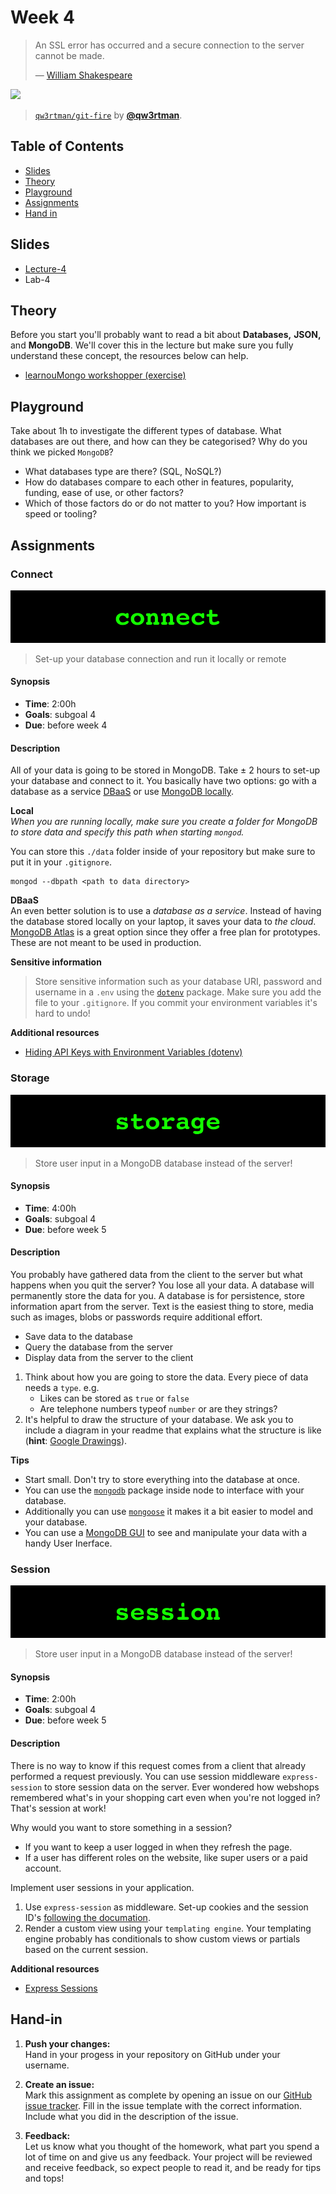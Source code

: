 # Week 4

> An SSL error has occurred and a secure connection to the server
> cannot be made.
>
> — [William Shakespeare][quote-author]


[![][inspiration-cover]][inspiration-link]

> [`qw3rtman/git-fire`][inspiration-link] by
> [**@qw3rtman**][inspiration-author].

## Table of Contents

*  [Slides](#slides)
*  [Theory](#theory)
*  [Playground](#playground)
*  [Assignments](#assignments)
*  [Hand in](#hand-in)

## Slides
* [Lecture-4][lec4]
* Lab-4

## Theory

Before you start you'll probably want to read a bit about **Databases,** **JSON,** and **MongoDB**. We'll cover this in the lecture but make sure you fully understand these concept, the resources below can help.

*  [learnouMongo workshopper (exercise)](https://github.com/evanlucas/learnyoumongo)

## Playground
Take about 1h to investigate the different types of database. What databases are out there, and how can they be categorised? Why do you think we picked `MongoDB`?

* What databases type are there? (SQL, NoSQL?)
* How do databases compare to each other in features, popularity, funding, ease of use, or other factors?
* Which of those factors do or do not matter to you? How important is speed or tooling?


## Assignments

### Connect

![Connect banner](/assets/banners/connect.jpg)
> Set-up your database connection and run it locally or remote

#### Synopsis

*  **Time**: 2:00h
*  **Goals**: subgoal 4
*  **Due**: before week 4

#### Description
All of your data is going to be stored in MongoDB. Take ± 2 hours to set-up your database and connect to it. You basically have two options: go with a database as a service [DBaaS](https://www.mongodb.com/cloud/atlas) or use [MongoDB locally](https://docs.mongodb.com/manual/tutorial/install-mongodb-on-os-x/).

**Local**  
_When you are running locally, make sure you create a folder for MongoDB to store data and specify this path when starting `mongod`._

You can store this `./data` folder inside of your repository but make sure to put it in your `.gitignore`.

```
mongod --dbpath <path to data directory>
```

**DBaaS**  
An even better solution is to use a _database as a service_. Instead of having the database stored locally on your laptop, it saves your data to _the cloud_. [MongoDB Atlas](https://www.mongodb.com/cloud/atlas) is a great option since they offer a free plan for prototypes. These are not meant to be used in production.

**Sensitive information**  
> Store sensitive information such as your database URI, password and username in a `.env` using the [`dotenv`](https://www.npmjs.com/package/dotenv) package. Make sure you add the file to your `.gitignore`. If you commit your environment variables it's hard to undo!

**Additional resources**
* [Hiding API Keys with Environment Variables (dotenv)](env)

### Storage

![Storage banner](/assets/banners/storage.jpg)
> Store user input in a MongoDB database instead of the server!

#### Synopsis

*  **Time**: 4:00h
*  **Goals**: subgoal 4
*  **Due**: before week 5

#### Description
You probably have gathered data from the client to the server but what happens when you quit the server? You lose all your data. A database will permanently store the data for you. A database is for persistence, store information apart from the server. Text is the easiest thing to store, media such as images, blobs or passwords require additional effort.

- Save data to the database
- Query the database from the server
- Display data from the server to the client

1. Think about how you are going to store the data. Every piece of data needs a `type`. e.g.
   * Likes can be stored as `true` or `false`
   * Are telephone numbers typeof `number` or are they strings?
2. It's helpful to draw the structure of your database. We ask you to include a diagram in your readme that explains what the structure is like (**hint**: [Google Drawings][drawings]).


**Tips**  
* Start small. Don't try to store everything into the database at once.
* You can use the [`mongodb`](https://www.npmjs.com/package/mongodb) package inside node to interface with your database.
* Additionally you can use [`mongoose`](https://www.npmjs.com/package/mongoose) it makes it a bit easier to model and your database.
* You can use a [MongoDB GUI](https://www.mongodb.com/products/compass) to see and manipulate your data with a handy User Inerface.


### Session
![Session banner](/assets/banners/session.jpg)
> Store user input in a MongoDB database instead of the server!

#### Synopsis
*  **Time**: 2:00h
*  **Goals**: subgoal 4
*  **Due**: before week 5

#### Description
There is no way to know if this request comes from a client that already performed a request previously. You can use session middleware `express-session` to store session data on the server. Ever wondered how webshops remembered what's in your shopping cart even when you're not logged in? That's session at work!

Why would you want to store something in a session? 

* If you want to keep a user logged in when they refresh the page.
* If a user has different roles on the website, like super users or a paid account.

Implement user sessions in your application.

1. Use `express-session` as middleware. Set-up cookies and the session ID's [following the documation][session].
2. Render a custom view using your `templating engine`. Your templating engine probably has conditionals to show custom views or partials based on the current session.

**Additional resources**  
* [Express Sessions](https://flaviocopes.com/express-sessions/)

## Hand-in

1. **Push your changes:**  
Hand in your progess in your repository on GitHub under your username.

1. **Create an issue:**  
Mark this assignment as complete by opening an issue on our [GitHub issue tracker][issues]. Fill in the issue template with the correct information. Include what you did in the description of the issue.

1. **Feedback:**  
Let us know what you thought of the homework, what part you spend a lot of time on and give us any feedback. Your project will be reviewed and receive feedback, so expect people to read it, and be ready for tips and tops!

[quote-author]: https://twitter.com/shatterfront/status/816065700577972224
[inspiration-cover]: assets/images/git-fire.jpg
[inspiration-link]: https://github.com/qw3rtman/git-fire
[inspiration-author]: https://github.com/qw3rtman

[pug]: https://pugjs.org/api/getting-started.html
[ejs]: https://ejs.co/
[handlebars]: https://handlebarsjs.com/
[guide]: https://expressjs.com/en/guide/routing.html
[workshopper]: https://github.com/azat-co/expressworks
[query]: https://www.youtube.com/watch?v=zDovsTG2a7g
[template]: https://expressjs.com/en/guide/using-template-engines.html
[issues]: https://github.com/cmda-bt/be-course-18-19/issues/new/choose

[body]: https://www.npmjs.com/package/body-parser
[multer]: https://www.npmjs.com/package/multer#readme
[drawings]: https://docs.google.com/drawings
[session]: https://github.com/expressjs/session
[env]: https://www.youtube.com/watch?v=17UVejOw3zA&list=PLRqwX-V7Uu6YxDKpFzf_2D84p0cyk4T7X&index=19
[lec4]: https://docs.google.com/presentation/d/1J0SVcx7rMnFp37JqsQMHQq92EfBRUFdgSAj5i9wQKjg/edit?usp=sharing
